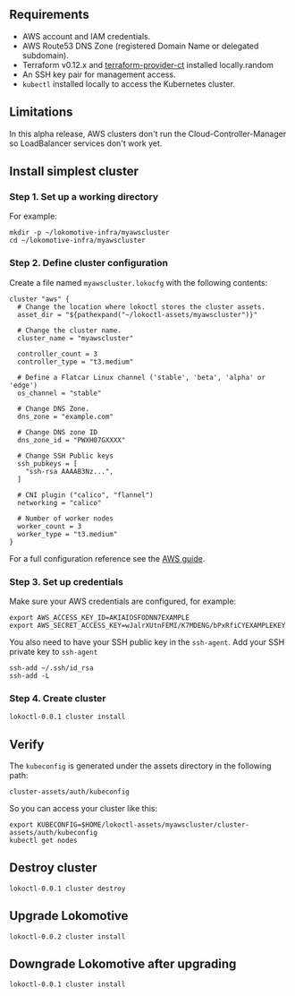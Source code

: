 ## Requirements

* AWS account and IAM credentials.
* AWS Route53 DNS Zone (registered Domain Name or delegated subdomain).
* Terraform v0.12.x and [terraform-provider-ct](https://github.com/poseidon/terraform-provider-ct)
  installed locally.random
* An SSH key pair for management access.
* `kubectl` installed locally to access the Kubernetes cluster.

## Limitations

In this alpha release, AWS clusters don't run the Cloud-Controller-Manager so LoadBalancer services don't work yet.

## Install simplest cluster

### Step 1. Set up a working directory

For example:

```
mkdir -p ~/lokomotive-infra/myawscluster
cd ~/lokomotive-infra/myawscluster
```

### Step 2. Define cluster configuration

Create a file named `myawscluster.lokocfg` with the following contents:

```hcl
cluster "aws" {
  # Change the location where lokoctl stores the cluster assets.
  asset_dir = "${pathexpand("~/lokoctl-assets/myawscluster")}"

  # Change the cluster name.
  cluster_name = "myawscluster"

  controller_count = 3
  controller_type = "t3.medium"

  # Define a Flatcar Linux channel ('stable', 'beta', 'alpha' or 'edge')
  os_channel = "stable"

  # Change DNS Zone.
  dns_zone = "example.com"

  # Change DNS zone ID
  dns_zone_id = "PWXH07GXXXX"

  # Change SSH Public keys
  ssh_pubkeys = [
    "ssh-rsa AAAAB3Nz...",
  ]

  # CNI plugin ("calico", "flannel")
  networking = "calico"

  # Number of worker nodes
  worker_count = 3
  worker_type = "t3.medium"
}
```

For a full configuration reference see the [AWS guide](https://github.com/kinvolk/lokomotive/blob/master/docs/installer/aws.md).

### Step 3. Set up credentials

Make sure your AWS credentials are configured, for example:

```
export AWS_ACCESS_KEY_ID=AKIAIOSFODNN7EXAMPLE
export AWS_SECRET_ACCESS_KEY=wJalrXUtnFEMI/K7MDENG/bPxRfiCYEXAMPLEKEY
```

You also need to have your SSH public key in the `ssh-agent`.
Add your SSH private key to `ssh-agent`

```console
ssh-add ~/.ssh/id_rsa
ssh-add -L
```

### Step 4. Create cluster

```
lokoctl-0.0.1 cluster install
```

## Verify

The `kubeconfig` is generated under the assets directory in the following path:

```
cluster-assets/auth/kubeconfig
```

So you can access your cluster like this:

```
export KUBECONFIG=$HOME/lokoctl-assets/myawscluster/cluster-assets/auth/kubeconfig
kubectl get nodes
```

## Destroy cluster

```
lokoctl-0.0.1 cluster destroy
```

## Upgrade Lokomotive

```
lokoctl-0.0.2 cluster install
```

## Downgrade Lokomotive after upgrading

```
lokoctl-0.0.1 cluster install
```
